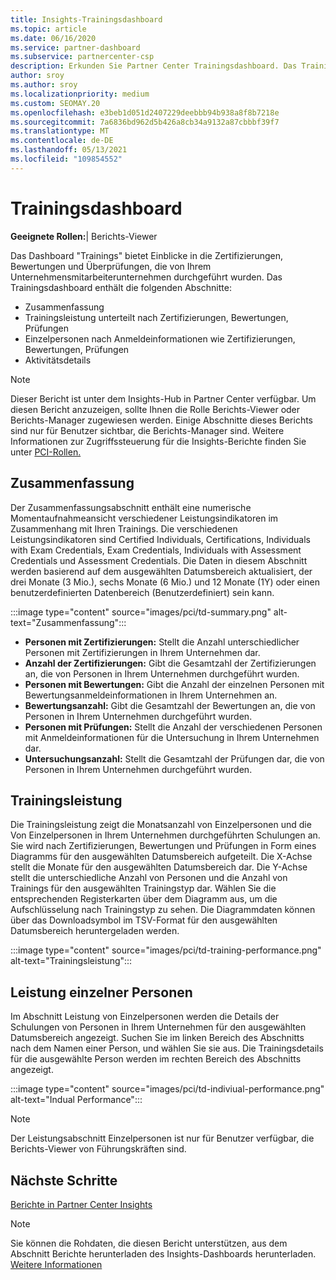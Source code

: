 ```yaml
---
title: Insights-Trainingsdashboard
ms.topic: article
ms.date: 06/16/2020
ms.service: partner-dashboard
ms.subservice: partnercenter-csp
description: Erkunden Sie Partner Center Trainingsdashboard. Das Training ist einer der Berichte, die im Bereich Partner Center Insights (PCI) verfügbar sind.
author: sroy
ms.author: sroy
ms.localizationpriority: medium
ms.custom: SEOMAY.20
ms.openlocfilehash: e3beb1d051d2407229deebbb94b938a8f8b7218e
ms.sourcegitcommit: 7a6836bd962d5b426a8cb34a9132a87cbbbf39f7
ms.translationtype: MT
ms.contentlocale: de-DE
ms.lasthandoff: 05/13/2021
ms.locfileid: "109854552"
---
```

# <a name="trainings-dashboard"></a>Trainingsdashboard

**Geeignete Rollen:**| Berichts-Viewer

Das Dashboard "Trainings" bietet Einblicke in die Zertifizierungen, Bewertungen und Überprüfungen, die von Ihrem Unternehmensmitarbeiterunternehmen durchgeführt wurden. Das Trainingsdashboard enthält die folgenden Abschnitte:

- Zusammenfassung
- Trainingsleistung unterteilt nach Zertifizierungen, Bewertungen, Prüfungen
- Einzelpersonen nach Anmeldeinformationen wie Zertifizierungen, Bewertungen, Prüfungen
- Aktivitätsdetails

>[!NOTE] 
>Dieser Bericht ist unter dem Insights-Hub in Partner Center verfügbar. Um diesen Bericht anzuzeigen, sollte Ihnen die Rolle Berichts-Viewer oder Berichts-Manager zugewiesen werden. Einige Abschnitte dieses Berichts sind nur für Benutzer sichtbar, die Berichts-Manager sind. Weitere Informationen zur Zugriffssteuerung für die Insights-Berichte finden Sie unter [PCI-Rollen.](pci-roles.md)

## <a name="summary"></a>Zusammenfassung

Der Zusammenfassungsabschnitt enthält eine numerische Momentaufnahmeansicht verschiedener Leistungsindikatoren im Zusammenhang mit Ihren Trainings. Die verschiedenen Leistungsindikatoren sind Certified Individuals, Certifications, Individuals with Exam Credentials, Exam Credentials, Individuals with Assessment Credentials und Assessment Credentials. Die Daten in diesem Abschnitt werden basierend auf dem ausgewählten Datumsbereich aktualisiert, der drei Monate (3 Mio.), sechs Monate (6 Mio.) und 12 Monate (1Y) oder einen benutzerdefinierten Datenbereich (Benutzerdefiniert) sein kann. 

:::image type="content" source="images/pci/td-summary.png" alt-text="Zusammenfassung":::

- **Personen mit Zertifizierungen:** Stellt die Anzahl unterschiedlicher Personen mit Zertifizierungen in Ihrem Unternehmen dar.
- **Anzahl der Zertifizierungen:** Gibt die Gesamtzahl der Zertifizierungen an, die von Personen in Ihrem Unternehmen durchgeführt wurden.
- **Personen mit Bewertungen:** Gibt die Anzahl der einzelnen Personen mit Bewertungsanmeldeinformationen in Ihrem Unternehmen an. 
- **Bewertungsanzahl:** Gibt die Gesamtzahl der Bewertungen an, die von Personen in Ihrem Unternehmen durchgeführt wurden.
- **Personen mit Prüfungen:** Stellt die Anzahl der verschiedenen Personen mit Anmeldeinformationen für die Untersuchung in Ihrem Unternehmen dar. 
- **Untersuchungsanzahl:** Stellt die Gesamtzahl der Prüfungen dar, die von Personen in Ihrem Unternehmen durchgeführt wurden.

## <a name="training-performance"></a>Trainingsleistung

Die Trainingsleistung zeigt die Monatsanzahl von Einzelpersonen und die Von Einzelpersonen in Ihrem Unternehmen durchgeführten Schulungen an. Sie wird nach Zertifizierungen, Bewertungen und Prüfungen in Form eines Diagramms für den ausgewählten Datumsbereich aufgeteilt. Die X-Achse stellt die Monate für den ausgewählten Datumsbereich dar. Die Y-Achse stellt die unterschiedliche Anzahl von Personen und die Anzahl von Trainings für den ausgewählten Trainingstyp dar. Wählen Sie die entsprechenden Registerkarten über dem Diagramm aus, um die Aufschlüsselung nach Trainingstyp zu sehen. Die Diagrammdaten können über das Downloadsymbol im TSV-Format für den ausgewählten Datumsbereich heruntergeladen werden.

:::image type="content" source="images/pci/td-training-performance.png" alt-text="Trainingsleistung":::

## <a name="individuals-performance"></a>Leistung einzelner Personen

Im Abschnitt Leistung von Einzelpersonen werden die Details der Schulungen von Personen in Ihrem Unternehmen für den ausgewählten Datumsbereich angezeigt. Suchen Sie im linken Bereich des Abschnitts nach dem Namen einer Person, und wählen Sie sie aus. Die Trainingsdetails für die ausgewählte Person werden im rechten Bereich des Abschnitts angezeigt.

:::image type="content" source="images/pci/td-indiviual-performance.png" alt-text="Indual Performance":::

>[!NOTE] 
> Der Leistungsabschnitt Einzelpersonen ist nur für Benutzer verfügbar, die Berichts-Viewer von Führungskräften sind. 

## <a name="next-steps"></a>Nächste Schritte

[Berichte in Partner Center Insights](partner-center-insights.md)

>[!NOTE] 
> Sie können die Rohdaten, die diesen Bericht unterstützen, aus dem Abschnitt Berichte herunterladen des Insights-Dashboards herunterladen. [Weitere Informationen](pci-download-reports.md)